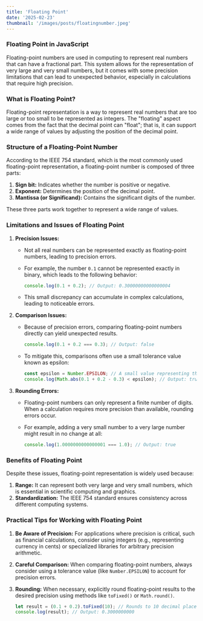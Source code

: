 ```yaml
---
title: 'Floating Point'
date: '2025-02-23'
thumbnail: '/images/posts/floatingnumber.jpeg'
---
```


### Floating Point in JavaScript

Floating-point numbers are used in computing to represent real numbers that can have a fractional part. This system allows for the representation of very large and very small numbers, but it comes with some precision limitations that can lead to unexpected behavior, especially in calculations that require high precision.

### What is Floating Point?

Floating-point representation is a way to represent real numbers that are too large or too small to be represented as integers. The "floating" aspect comes from the fact that the decimal point can "float"; that is, it can support a wide range of values by adjusting the position of the decimal point.

### Structure of a Floating-Point Number

According to the IEEE 754 standard, which is the most commonly used floating-point representation, a floating-point number is composed of three parts:

1. **Sign bit:** Indicates whether the number is positive or negative.
2. **Exponent:** Determines the position of the decimal point.
3. **Mantissa (or Significand):** Contains the significant digits of the number.

These three parts work together to represent a wide range of values.

### Limitations and Issues of Floating Point

1. **Precision Issues:**

   - Not all real numbers can be represented exactly as floating-point numbers, leading to precision errors.
   - For example, the number `0.1` cannot be represented exactly in binary, which leads to the following behavior:

     ```javascript
     console.log(0.1 + 0.2); // Output: 0.30000000000000004
     ```

   - This small discrepancy can accumulate in complex calculations, leading to noticeable errors.

2. **Comparison Issues:**

   - Because of precision errors, comparing floating-point numbers directly can yield unexpected results.

     ```javascript
     console.log(0.1 + 0.2 === 0.3); // Output: false
     ```

   - To mitigate this, comparisons often use a small tolerance value known as epsilon:

     ```javascript
     const epsilon = Number.EPSILON; // A small value representing the difference between 1 and the smallest floating-point number greater than 1
     console.log(Math.abs(0.1 + 0.2 - 0.3) < epsilon); // Output: true
     ```

3. **Rounding Errors:**

   - Floating-point numbers can only represent a finite number of digits. When a calculation requires more precision than available, rounding errors occur.

   - For example, adding a very small number to a very large number might result in no change at all:

     ```javascript
     console.log(1.0000000000000001 === 1.0); // Output: true
     ```

### Benefits of Floating Point

Despite these issues, floating-point representation is widely used because:

1. **Range:** It can represent both very large and very small numbers, which is essential in scientific computing and graphics.
2. **Standardization:** The IEEE 754 standard ensures consistency across different computing systems.

### Practical Tips for Working with Floating Point

1. **Be Aware of Precision:** For applications where precision is critical, such as financial calculations, consider using integers (e.g., representing currency in cents) or specialized libraries for arbitrary precision arithmetic.

2. **Careful Comparison:** When comparing floating-point numbers, always consider using a tolerance value (like `Number.EPSILON`) to account for precision errors.

3. **Rounding:** When necessary, explicitly round floating-point results to the desired precision using methods like `toFixed()` or `Math.round()`.

   ```javascript
   let result = (0.1 + 0.2).toFixed(10); // Rounds to 10 decimal places
   console.log(result); // Output: 0.3000000000
   ```
   